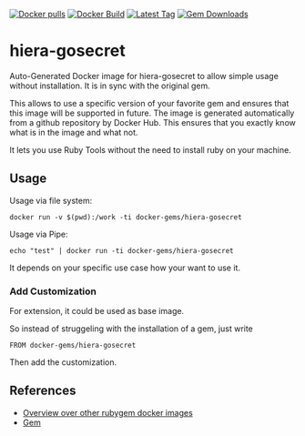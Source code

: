 [![Docker pulls](https://img.shields.io/docker/pulls/rubygem/hiera-gosecret.svg)](https://hub.docker.com/r/rubygem/hiera-gosecret/)
[![Docker Build](https://img.shields.io/docker/automated/rubygem/hiera-gosecret.svg)](https://hub.docker.com/r/rubygem/hiera-gosecret/)
[![Latest Tag](https://img.shields.io/github/tag/docker-rubygem/hiera-gosecret.svg)](https://hub.docker.com/r/rubygem/hiera-gosecret/)
[![Gem Downloads](https://img.shields.io/gem/dt/hiera-gosecret.svg)](https://rubygems.org/gems/hiera-gosecret/)
# hiera-gosecret

Auto-Generated Docker image for hiera-gosecret to allow simple usage without installation.
It is in sync with the original gem.

This allows to use a specific version of your favorite gem and ensures that this image will be supported in future.
The image is generated automatically from a github repository by Docker Hub.
This ensures that you exactly know what is in the image and what not.

It lets you use Ruby Tools without the need to install ruby on your machine.

## Usage

Usage via file system:

`docker run -v $(pwd):/work -ti docker-gems/hiera-gosecret`

Usage via Pipe:

`echo "test" | docker run -ti docker-gems/hiera-gosecret`

It depends on your specific use case how your want to use it.

### Add Customization

For extension, it could be used as base image.

So instead of struggeling with the installation of a gem, just write

`FROM docker-gems/hiera-gosecret`

Then add the customization.

## References

 - [Overview over other rubygem docker images](https://github.com/thinkbot/docker-rubygem)
 - [Gem](https://rubygems.org/gems/hiera-gosecret/)
